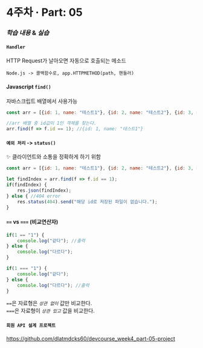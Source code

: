 # 4주차 · Part: 05

### *학습 내용* & *실습*
#### `Handler`
HTTP Request가 날아오면 자동으로 호출되는 메소드

    Node.js -> 콜백함수로, app.HTTPMETHOD(path, 핸들러)

#### Javascript `find()`
자바스크립트 배열에서 사용가능
```js
const arr = [{id: 1, name: "테스트1"}, {id: 2, name: "테스트2"}, {id: 3, name: "테스트3"}];

//arr 배열 중 id값이 1인 객체를 찾는다.
arr.find(f => f.id == 1); //{id: 1, name: "테스트1"}
```

#### `예외 처리` -> `status()`
✨ 클라이언트와 소통을 정확하게 하기 위함
```js
const arr = [{id: 1, name: "테스트1"}, {id: 2, name: "테스트2"}, {id: 3, name: "테스트3"}];

let findIndex = arr.find(f => f.id == 1);
if(findIndex) {
    res.json(findIndex);
} else { //404 error
    res.status(404).send("해당 id로 저장된 파일이 없습니다.");
}
```

#### `==` vs `===` (비교연산자)
```js
if(1 == "1") {
    console.log("같다"); //출력
} else {
    console.log("다르다");
}

if(1 === "1") {
    console.log("같다");
} else {
    console.log("다르다"); //출력
}
```
`==`은 자료형은 *`상관 없이`* 값만 비교한다.
<br>
`===`은 자료형이 *`상관 있고`* 값을 비교한다.

#### `회원 API 설계 프로젝트`
https://github.com/dlatmdcks60/devcourse_week4_part-05-project